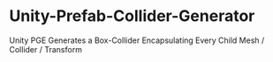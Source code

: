 # Unity-Prefab-Collider-Generator
Unity PGE Generates a Box-Collider Encapsulating Every Child Mesh / Collider / Transform
